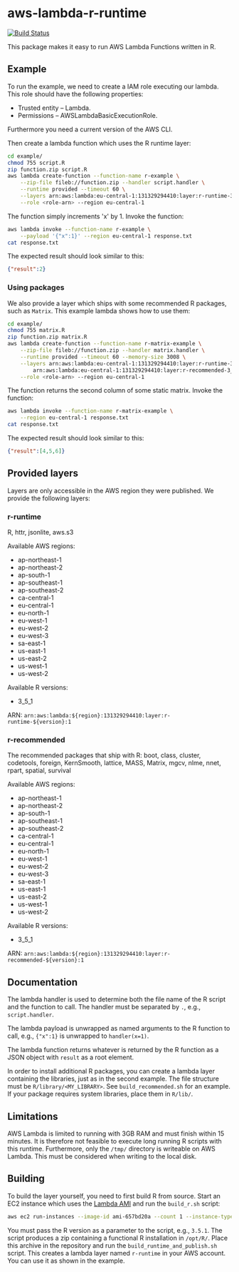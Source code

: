 # aws-lambda-r-runtime

[![Build Status](https://travis-ci.com/bakdata/aws-lambda-r-runtime.svg?branch=master)](https://travis-ci.com/bakdata/aws-lambda-r-runtime)

This package makes it easy to run AWS Lambda Functions written in R.

## Example
To run the example, we need to create a IAM role executing our lambda.
This role should have the following properties:
- Trusted entity – Lambda.
- Permissions – AWSLambdaBasicExecutionRole.

Furthermore you need a current version of the AWS CLI.

Then create a lambda function which uses the R runtime layer:
```bash
cd example/
chmod 755 script.R
zip function.zip script.R
aws lambda create-function --function-name r-example \
    --zip-file fileb://function.zip --handler script.handler \
    --runtime provided --timeout 60 \
    --layers arn:aws:lambda:eu-central-1:131329294410:layer:r-runtime-3_5_1:1 \
    --role <role-arn> --region eu-central-1
```

The function simply increments 'x' by 1.
Invoke the function:
```bash
aws lambda invoke --function-name r-example \
    --payload '{"x":1}' --region eu-central-1 response.txt
cat response.txt
```

The expected result should look similar to this:
```json
{"result":2}
```

### Using packages

We also provide a layer which ships with some recommended R packages, such as `Matrix`.
This example lambda shows how to use them:
```bash
cd example/
chmod 755 matrix.R
zip function.zip matrix.R
aws lambda create-function --function-name r-matrix-example \
    --zip-file fileb://function.zip --handler matrix.handler \
    --runtime provided --timeout 60 --memory-size 3008 \
    --layers arn:aws:lambda:eu-central-1:131329294410:layer:r-runtime-3_5_1:1 \
        arn:aws:lambda:eu-central-1:131329294410:layer:r-recommended-3_5_1:1 \
    --role <role-arn> --region eu-central-1
```

The function returns the second column of some static matrix.
Invoke the function:
```bash
aws lambda invoke --function-name r-matrix-example \
    --region eu-central-1 response.txt
cat response.txt
```

The expected result should look similar to this:
```json
{"result":[4,5,6]}
```

## Provided layers

Layers are only accessible in the AWS region they were published.
We provide the following layers:

### r-runtime

R, httr, jsonlite, aws.s3

Available AWS regions:
- ap-northeast-1
- ap-northeast-2
- ap-south-1
- ap-southeast-1
- ap-southeast-2
- ca-central-1
- eu-central-1
- eu-north-1
- eu-west-1
- eu-west-2
- eu-west-3
- sa-east-1
- us-east-1
- us-east-2
- us-west-1
- us-west-2

Available R versions:
- 3_5_1

ARN: `arn:aws:lambda:${region}:131329294410:layer:r-runtime-${version}:1`

### r-recommended

The recommended packages that ship with R:
boot, class, cluster, codetools, foreign, KernSmooth, lattice, MASS, Matrix, mgcv, nlme, nnet, rpart, spatial, survival

Available AWS regions:
- ap-northeast-1
- ap-northeast-2
- ap-south-1
- ap-southeast-1
- ap-southeast-2
- ca-central-1
- eu-central-1
- eu-north-1
- eu-west-1
- eu-west-2
- eu-west-3
- sa-east-1
- us-east-1
- us-east-2
- us-west-1
- us-west-2

Available R versions:
- 3_5_1

ARN: `arn:aws:lambda:${region}:131329294410:layer:r-recommended-${version}:1`

## Documentation

The lambda handler is used to determine both the file name of the R script and the function to call.
The handler must be separated by `.`, e.g., `script.handler`.

The lambda payload is unwrapped as named arguments to the R function to call, e.g., `{"x":1}` is unwrapped to `handler(x=1)`.

The lambda function returns whatever is returned by the R function as a JSON object with `result` as a root element.

In order to install additional R packages, you can create a lambda layer containing the libraries, just as in the second example.
The file structure must be `R/library/<MY_LIBRARY>`.
See `build_recommended.sh` for an example.
If your package requires system libraries, place them in `R/lib/`.

## Limitations

AWS Lambda is limited to running with 3GB RAM and must finish within 15 minutes.
It is therefore not feasible to execute long running R scripts with this runtime.
Furthermore, only the `/tmp/` directory is writeable on AWS Lambda.
This must be considered when writing to the local disk. 


## Building

To build the layer yourself, you need to first build R from source.
Start an EC2 instance which uses the [Lambda AMI](https://console.aws.amazon.com/ec2/v2/home#Images:visibility=public-images;search=amzn-ami-hvm-2017.03.1.20170812-x86_64-gp2) and run the `build_r.sh` script:
```bash
aws ec2 run-instances --image-id ami-657bd20a --count 1 --instance-type t2.micro --key-name <MyKeyPair>
```

You must pass the R version as a parameter to the script, e.g., `3.5.1`.
The script produces a zip containing a functional R installation in `/opt/R/`.
Place this archive in the repository and run the `build_runtime_and_publish.sh` script.
This creates a lambda layer named `r-runtime` in your AWS account.
You can use it as shown in the example.
